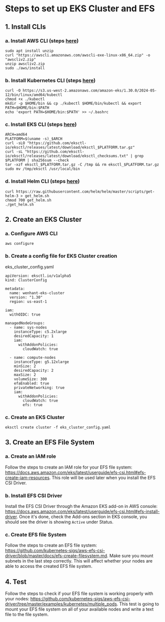 # Steps to set up EKS Cluster and EFS

## 1. Install CLIs

### a. Install AWS CLI (steps [here](https://docs.aws.amazon.com/cli/latest/userguide/getting-started-install.html))

```
sudo apt install unzip
curl "https://awscli.amazonaws.com/awscli-exe-linux-x86_64.zip" -o "awscliv2.zip"
unzip awscliv2.zip
sudo ./aws/install
```

### b. Install Kubernetes CLI (steps [here](https://docs.aws.amazon.com/eks/latest/userguide/install-kubectl.html))

```
curl -O https://s3.us-west-2.amazonaws.com/amazon-eks/1.30.0/2024-05-12/bin/linux/amd64/kubectl
chmod +x ./kubectl
mkdir -p $HOME/bin && cp ./kubectl $HOME/bin/kubectl && export PATH=$HOME/bin:$PATH
echo 'export PATH=$HOME/bin:$PATH' >> ~/.bashrc
```

### c. Install EKS CLI (steps [here](https://eksctl.io/installation/))

```
ARCH=amd64
PLATFORM=$(uname -s)_$ARCH
curl -sLO "https://github.com/eksctl-io/eksctl/releases/latest/download/eksctl_$PLATFORM.tar.gz"
curl -sL "https://github.com/eksctl-io/eksctl/releases/latest/download/eksctl_checksums.txt" | grep $PLATFORM | sha256sum --check
tar -xzf eksctl_$PLATFORM.tar.gz -C /tmp && rm eksctl_$PLATFORM.tar.gz
sudo mv /tmp/eksctl /usr/local/bin
```

### d. Install Helm CLI (steps [here](https://docs.aws.amazon.com/eks/latest/userguide/helm.html))

```
curl https://raw.githubusercontent.com/helm/helm/master/scripts/get-helm-3 > get_helm.sh
chmod 700 get_helm.sh
./get_helm.sh
```

## 2. Create an EKS Cluster

### a. Configure AWS CLI

```
aws configure
```

### b. Create a config file for EKS Cluster creation

eks_cluster_config.yaml

```
apiVersion: eksctl.io/v1alpha5
kind: ClusterConfig

metadata:
  name: wenhant-eks-cluster
  version: "1.30"
  region: us-east-1

iam:
  withOIDC: true

managedNodeGroups:
  - name: sys-nodes
    instanceType: c5.2xlarge
    desiredCapacity: 1
    iam:
      withAddonPolicies:
        cloudWatch: true

  - name: compute-nodes
    instanceType: g5.12xlarge
    minSize: 2
    desiredCapacity: 2
    maxSize: 2
    volumeSize: 300
    efaEnabled: true
    privateNetworking: true
    iam:
      withAddonPolicies:
        cloudWatch: true
        efs: true
```

### c. Create an EKS Cluster

```
eksctl create cluster -f eks_cluster_config.yaml
```

## 3. Create an EFS File System

### a. Create an IAM role

Follow the steps to create an IAM role for your EFS file system: https://docs.aws.amazon.com/eks/latest/userguide/efs-csi.html#efs-create-iam-resources. This role will be used later when you install the EFS CSI Driver.

### b. Install EFS CSI Driver

Install the EFS CSI Driver through the Amazon EKS add-on in AWS console: https://docs.aws.amazon.com/eks/latest/userguide/efs-csi.html#efs-install-driver. Once it's done, check the Add-ons section in EKS console, you should see the driver is showing `Active` under Status.

### c. Create EFS file System

Follow the steps to create an EFS file system: https://github.com/kubernetes-sigs/aws-efs-csi-driver/blob/master/docs/efs-create-filesystem.md. Make sure you mount subnets in the last step correctly. This will affect whether your nodes are able to access the created EFS file system.

## 4. Test

Follow the steps to check if your EFS file system is working properly with your nodes: https://github.com/kubernetes-sigs/aws-efs-csi-driver/tree/master/examples/kubernetes/multiple_pods. This test is going to mount your EFS file system on all of your available nodes and write a text file to the file system.
